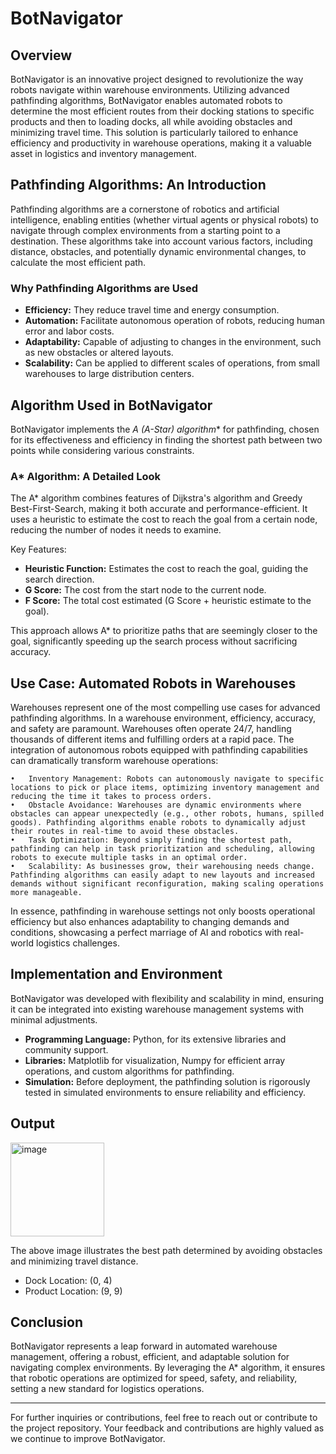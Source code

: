 # BotNavigator

## Overview

BotNavigator is an innovative project designed to revolutionize the way robots navigate within warehouse environments. Utilizing advanced pathfinding algorithms, BotNavigator enables automated robots to determine the most efficient routes from their docking stations to specific products and then to loading docks, all while avoiding obstacles and minimizing travel time. This solution is particularly tailored to enhance efficiency and productivity in warehouse operations, making it a valuable asset in logistics and inventory management.

## Pathfinding Algorithms: An Introduction

Pathfinding algorithms are a cornerstone of robotics and artificial intelligence, enabling entities (whether virtual agents or physical robots) to navigate through complex environments from a starting point to a destination. These algorithms take into account various factors, including distance, obstacles, and potentially dynamic environmental changes, to calculate the most efficient path.

### Why Pathfinding Algorithms are Used

- **Efficiency:** They reduce travel time and energy consumption.
- **Automation:** Facilitate autonomous operation of robots, reducing human error and labor costs.
- **Adaptability:** Capable of adjusting to changes in the environment, such as new obstacles or altered layouts.
- **Scalability:** Can be applied to different scales of operations, from small warehouses to large distribution centers.

## Algorithm Used in BotNavigator

BotNavigator implements the **A* (A-Star) algorithm** for pathfinding, chosen for its effectiveness and efficiency in finding the shortest path between two points while considering various constraints.

### A* Algorithm: A Detailed Look

The A* algorithm combines features of Dijkstra's algorithm and Greedy Best-First-Search, making it both accurate and performance-efficient. It uses a heuristic to estimate the cost to reach the goal from a certain node, reducing the number of nodes it needs to examine.

Key Features:
- **Heuristic Function:** Estimates the cost to reach the goal, guiding the search direction.
- **G Score:** The cost from the start node to the current node.
- **F Score:** The total cost estimated (G Score + heuristic estimate to the goal).

This approach allows A* to prioritize paths that are seemingly closer to the goal, significantly speeding up the search process without sacrificing accuracy.

## Use Case: Automated Robots in Warehouses

Warehouses represent one of the most compelling use cases for advanced pathfinding algorithms. In a warehouse environment, efficiency, accuracy, and safety are paramount. Warehouses often operate 24/7, handling thousands of different items and fulfilling orders at a rapid pace. The integration of autonomous robots equipped with pathfinding capabilities can dramatically transform warehouse operations:

	•	Inventory Management: Robots can autonomously navigate to specific locations to pick or place items, optimizing inventory management and reducing the time it takes to process orders.
	•	Obstacle Avoidance: Warehouses are dynamic environments where obstacles can appear unexpectedly (e.g., other robots, humans, spilled goods). Pathfinding algorithms enable robots to dynamically adjust their routes in real-time to avoid these obstacles.
	•	Task Optimization: Beyond simply finding the shortest path, pathfinding can help in task prioritization and scheduling, allowing robots to execute multiple tasks in an optimal order.
	•	Scalability: As businesses grow, their warehousing needs change. Pathfinding algorithms can easily adapt to new layouts and increased demands without significant reconfiguration, making scaling operations more manageable.

In essence, pathfinding in warehouse settings not only boosts operational efficiency but also enhances adaptability to changing demands and conditions, showcasing a perfect marriage of AI and robotics with real-world logistics challenges.

## Implementation and Environment

BotNavigator was developed with flexibility and scalability in mind, ensuring it can be integrated into existing warehouse management systems with minimal adjustments.

- **Programming Language:** Python, for its extensive libraries and community support.
- **Libraries:** Matplotlib for visualization, Numpy for efficient array operations, and custom algorithms for pathfinding.
- **Simulation:** Before deployment, the pathfinding solution is rigorously tested in simulated environments to ensure reliability and efficiency.

## Output

<img width="150" alt="image" src="https://github.com/noopur-phadkar/BotNavigator/assets/98292727/78e4f04b-18c1-4df7-962d-8a4352a940b1">


The above image illustrates the best path determined by avoiding obstacles and minimizing travel distance.
- Dock Location: (0, 4)
- Product Location: (9, 9)

## Conclusion

BotNavigator represents a leap forward in automated warehouse management, offering a robust, efficient, and adaptable solution for navigating complex environments. By leveraging the A* algorithm, it ensures that robotic operations are optimized for speed, safety, and reliability, setting a new standard for logistics operations.

---

For further inquiries or contributions, feel free to reach out or contribute to the project repository. Your feedback and contributions are highly valued as we continue to improve BotNavigator.
